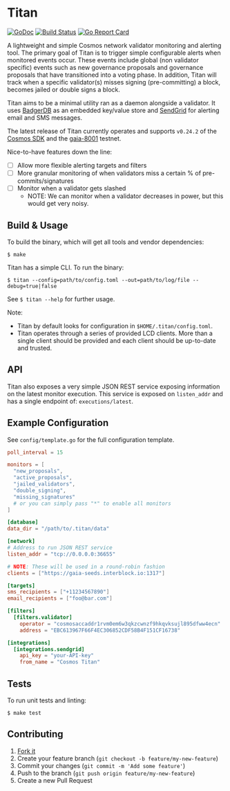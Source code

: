 # Titan

[![GoDoc](https://godoc.org/github.com/alexanderbez/titan?status.svg)](https://godoc.org/github.com/alexanderbez/titan)
[![Build Status](https://travis-ci.org/alexanderbez/titan.svg?branch=master)](https://travis-ci.org/alexanderbez/titan)
[![Go Report Card](https://goreportcard.com/badge/github.com/alexanderbez/titan)](https://goreportcard.com/report/github.com/alexanderbez/titan)

A lightweight and simple Cosmos network validator monitoring and alerting tool.
The primary goal of Titan is to trigger simple configurable alerts when monitored
events occur. These events include global (non validator specific) events such as new
governance proposals and governance proposals that have transitioned into a voting
phase. In addition, Titan will track when a specific validator(s) misses signing
(pre-committing) a block, becomes jailed or double signs a block.

Titan aims to be a minimal utility ran as a daemon alongside a validator. It uses
[BadgerDB](https://github.com/dgraph-io/badger) as an embedded key/value store
and [SendGrid](https://sendgrid.com/) for alerting email and SMS messages.

The latest release of Titan currently operates and supports `v0.24.2` of the
[Cosmos SDK](https://github.com/cosmos/cosmos-sdk/) and the
[gaia-8001](https://github.com/cosmos/testnets/tree/master/gaia-8001) testnet.

Nice-to-have features down the line:

- [ ] Allow more flexible alerting targets and filters
- [ ] More granular monitoring of when validators miss a certain % of pre-commits/signatures
- [ ] Monitor when a validator gets slashed
  - NOTE: We can monitor when a validator decreases in power, but this would get
  very noisy.

## Build & Usage

To build the binary, which will get all tools and vendor dependencies:

```shell
$ make
```

Titan has a simple CLI. To run the binary:

```shell
$ titan --config=path/to/config.toml --out=path/to/log/file --debug=true|false
```

See `$ titan --help` for further usage.

Note:

- Titan by default looks for configuration in `$HOME/.titan/config.toml`.
- Titan operates through a series of provided LCD clients. More than a single
  client should be provided and each client should be up-to-date and trusted.

## API

Titan also exposes a very simple JSON REST service exposing information on the
latest monitor execution. This service is exposed on `listen_addr` and has a single
endpoint of: `executions/latest`.

## Example Configuration

See `config/template.go` for the full configuration template.

```toml
poll_interval = 15

monitors = [
  "new_proposals",
  "active_proposals",
  "jailed_validators",
  "double_signing",
  "missing_signatures"
  # or you can simply pass "*" to enable all monitors
]

[database]
data_dir = "/path/to/.titan/data"

[network]
# Address to run JSON REST service
listen_addr = "tcp://0.0.0.0:36655"

# NOTE: These will be used in a round-robin fashion
clients = ["https://gaia-seeds.interblock.io:1317"]

[targets]
sms_recipients = ["+11234567890"]
email_recipients = ["foo@bar.com"]

[filters]
  [filters.validator]
    operator = "cosmosaccaddr1rvm0em6w3qkzcwnzf9hkqvksujl895dfww4ecn"
    address = "EBC613967F66F4EC306852CDF58B4F151CF16738"

[integrations]
  [integrations.sendgrid]
    api_key = "your-API-key"
    from_name = "Cosmos Titan"
```

## Tests

To run unit tests and linting:

```shell
$ make test
```

## Contributing

1. [Fork it](https://github.com/alexanderbez/titan/fork)
2. Create your feature branch (`git checkout -b feature/my-new-feature`)
3. Commit your changes (`git commit -m 'Add some feature'`)
4. Push to the branch (`git push origin feature/my-new-feature`)
5. Create a new Pull Request

